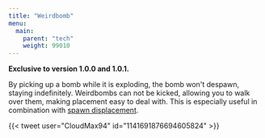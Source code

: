 ```yaml
---
title: "Weirdbomb"
menu:
  main:
    parent: "tech"
    weight: 99010
---
```


**Exclusive to version 1.0.0 and 1.0.1.**

By picking up a bomb while it is exploding, the bomb won't despawn, staying indefinitely.
Weirdbombs can not be kicked, allowing you to walk over them, making placement easy to deal with.
This is especially useful in combination with [spawn displacement](/tech/spawn-displacement/).

{{< tweet user="CloudMax94" id="1141691876694605824" >}}
